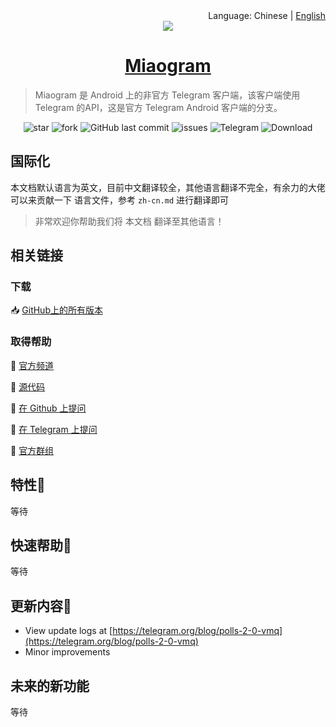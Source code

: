 <div align="right">Language: Chinese | <a title="Chinese" href="https://miaogram.github.io/Miaogram">English</a></div>
<link rel="icon" href="/favicon.ico" mce_href="/favicon.ico" type="image/x-icon">
<link rel="shortcut icon" href="/favicon.ico" mce_href="/favicon.ico" type="image/x-icon">

<div align="center"><img src ="https://image.gslb.dawnlab.me/7b8f4d8d99e1f105db4f0bfdf4bcd053.png"/></div>

<h1 align="center"><a href="https://miaogram.github.io/Miaogram/" target="_blank">Miaogram</a></h1>

> Miaogram 是 Android 上的非官方 Telegram 客户端，该客户端使用 Telegram 的API，这是官方 Telegram Android 客户端的分支。

<p align="center">
<img alt="star" src="https://img.shields.io/github/stars/Miaogram/Miaogram.svg"/>
<img alt="fork" src="https://img.shields.io/github/forks/Miaogram/Miaogram.svg"/>
<img alt="GitHub last commit" src="https://img.shields.io/github/last-commit/Miaogram/Miaogram.svg?label=commits">
<img alt="issues" src="https://img.shields.io/github/issues/Miaogram/Miaogram.svg"/>
<img alt="Telegram" src="https://img.shields.io/badge/Telegram-blue.svg"/>
<img alt="Download" src="https://img.shields.io/badge/download-29.9KB-brightgreen.svg"/>
</p>

## 国际化

本文档默认语言为英文，目前中文翻译较全，其他语言翻译不完全，有余力的大佬可以来贡献一下 语言文件，参考 `zh-cn.md` 进行翻译即可

> 非常欢迎你帮助我们将 本文档 翻译至其他语言！

## 相关链接

### 下载

📥 [GitHub上的所有版本](https://github.com/Miaogram/Miaogram/releases)

### 取得帮助

📢 [官方频道](https://t.me/Miaogram)

📝 [源代码](https://github.com/Miaogram/Miaogram/)

🐛 [在 Github 上提问](https://github.com/Miaogram/Miaogram/issues)

🐛 [在 Telegram 上提问](https://github.com/Miaogram/Miaogram/issues)

🚩 [官方群组](https://miaocn.wodemo.net/joingram)

## 特性📡

等待

## 快速帮助🎐

等待

## 更新内容🔌

- View update logs at [https://telegram.org/blog/polls-2-0-vmq](https://telegram.org/blog/polls-2-0-vmq)
- Minor improvements

## 未来的新功能

等待